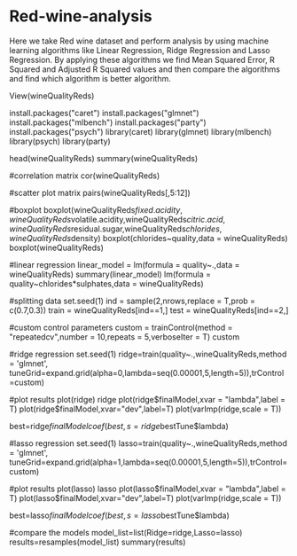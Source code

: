 # Red-wine-analysis

Here we take Red wine dataset and perform analysis by using machine learning algorithms like Linear Regression, Ridge Regression and Lasso Regression.
By applying these algorithms we find Mean Squared Error, R Squared and Adjusted R Squared values and then compare the algorithms and find which algorithm is better algorithm.


View(wineQualityReds)

install.packages("caret")
install.packages("glmnet")
install.packages("mlbench")
install.packages("party")
install.packages("psych")
library(caret)
library(glmnet)
library(mlbench)
library(psych)
library(party)


head(wineQualityReds)
summary(wineQualityReds)

#correlation matrix
cor(wineQualityReds)

#scatter plot matrix
pairs(wineQualityReds[,5:12])

#boxplot
boxplot(wineQualityReds$fixed.acidity,wineQualityReds$volatile.acidity,wineQualityReds$citric.acid,wineQualityReds$residual.sugar,wineQualityReds$chlorides,wineQualityReds$density)
boxplot(chlorides~quality,data = wineQualityReds)
boxplot(wineQualityReds)

#linear regression
linear_model = lm(formula = quality~.,data = wineQualityReds)
summary(linear_model)
lm(formula = quality~chlorides*sulphates,data = wineQualityReds)

#splitting data
set.seed(1)
ind = sample(2,nrows,replace = T,prob = c(0.7,0.3))
train = wineQualityReds[ind==1,]
test = wineQualityReds[ind==2,]

#custom control parameters
custom = trainControl(method = "repeatedcv",number = 10,repeats = 5,verboseIter = T)
custom

#ridge regression
set.seed(1)
ridge=train(quality~.,wineQualityReds,method = 'glmnet',
            tuneGrid=expand.grid(alpha=0,lambda=seq(0.00001,5,length=5)),trControl=custom)

#plot results
plot(ridge)
ridge
plot(ridge$finalModel,xvar = "lambda",label = T)
plot(ridge$finalModel,xvar="dev",label=T)
plot(varImp(ridge,scale = T))

best=ridge$finalModel
coef(best,s=ridge$bestTune$lambda)

#lasso regression
set.seed(1)
lasso=train(quality~.,wineQualityReds,method = 'glmnet',
            tuneGrid=expand.grid(alpha=1,lambda=seq(0.00001,5,length=5)),trControl=custom)

#plot results
plot(lasso)
lasso
plot(lasso$finalModel,xvar = "lambda",label = T)
plot(lasso$finalModel,xvar="dev",label=T)
plot(varImp(ridge,scale = T))

best=lasso$finalModel
coef(best,s=lasso$bestTune$lambda)

#compare the models
model_list=list(Ridge=ridge,Lasso=lasso)
results=resamples(model_list)
summary(results)
